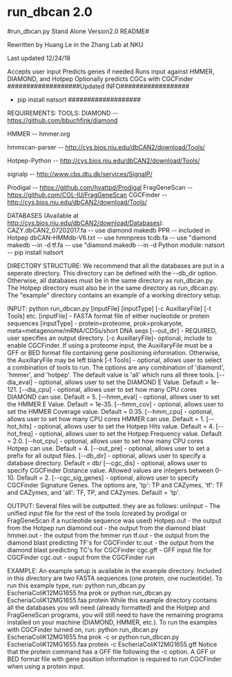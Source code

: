 # run_dbcan 2.0

#run_dbcan.py Stand Alone Version2.0 README#

Rewritten by Huang Le in the Zhang Lab at NKU

Last updated 12/24/18

Accepts user input
Predicts genes if needed
Runs input against HMMER, DIAMOND, and Hotpep
Optionally predicts CGCs with CGCFinder
###################Updated INFO##################
- pip install natsort
###################

REQUIREMENTS:
TOOLS:
DIAMOND					-- https://github.com/bbuchfink/diamond

HMMER					-- hmmer.org

hmmscan-parser				-- http://cys.bios.niu.edu/dbCAN2/download/Tools/

Hotpep-Python				-- http://cys.bios.niu.edu/dbCAN2/download/Tools/

signalp					-- http://www.cbs.dtu.dk/services/SignalP/

Prodigal				-- https://github.com/hyattpd/Prodigal
FragGeneScan				-- https://github.com/COL-IU/FragGeneScan
CGCFinder				-- http://cys.bios.niu.edu/dbCAN2/download/Tools/

DATABASES (Available at http://cys.bios.niu.edu/dbCAN2/download/Databases):
CAZY.dbCAN2_07202017.fa			-- use diamond makedb
PPR					-- included in Hotpep
dbCAN-HMMdb-V6.txt			-- use hmmpress
tcdb.fa				        -- use "diamond makedb --in <inputFile> -d <dbName>
tf.fa					-- use "diamond makedb --in <inputFile> -d <dbName>
Python module: natsort                  -- pip install natsort

DIRECTORY STRUCTURE:
We recommend that all the databases are put in a seperate directory. This directory can be defined with the --db_dir option. Otherwise, all databases must be in the same directory as run_dbcan.py. The Hotpep directory must also be in the same directory as run_dbcan.py. The "example" directory contains an example of a working directory setup.

INPUT:
	python run_dbcan.py [inputFile] [inputType] [-c AuxillaryFile] [-t Tools] etc.
		[inputFile] - FASTA format file of either nucleotide or protein sequences
		[inputType] - protein=proteome, prok=prokaryote, meta=metagenome/mRNA/CDSs/short DNA seqs
		[--out_dir] - REQUIRED, user specifies an output directory.
		[-c AuxillaryFile]- optional, include to enable CGCFinder. If using a proteome input,
					the AuxillaryFile must be a GFF or BED format file containing gene positioning
					information. Otherwise, the AuxillaryFile may be left blank
		[-t Tools] - optional, allows user to select a combination of tools to run. The options are any
					combination of 'diamond', 'hmmer', and 'hotpep'. The default value is 'all' which runs
					all three tools.
		[--dia_eval] - optional, allows user to set the DIAMOND E Value. Default = 1e-121.
		[--dia_cpu] - optional, allows user to set how many CPU cores DIAMOND can use. Default = 5.
		[--hmm_eval] - optional, allows user to set the HMMER E Value. Default = 1e-35.
		[--hmm_cov] - optional, allows user to set the HMMER Coverage value. Default = 0.35.
		[--hmm_cpu] - optional, allows user to set how many CPU cores HMMER can use. Default = 1.
		[--hot_hits] - optional, allows user to set the Hotpep Hits value. Default = 4.
		[--hot_freq] - optional, allows user to set the Hotpep Frequency value. Default = 2.0.
		[--hot_cpu] - optional, allows user to set how many CPU cores Hotpep can use. Default = 4.
		[--out_pre] - optional, allows user to set a prefix for all output files.
		[--db_dir] - optional, allows user to specify a database directory. Default = db/
		[--cgc_dis] - optional, allows user to specify CGCFinder Distance value. Allowed values are integers between 0-10. Default = 2.
		[--cgc_sig_genes] - optional, allows user to specify CGCFinder Signature Genes. The options are,
					'tp': TP and CAZymes, 'tf': TF and CAZymes, and 'all': TF, TP, and CAZymes. Default = 'tp'.

OUTPUT:
	Several files will be outputted. they are as follows:
		uniInput - The unified input file for the rest of the tools 
			(created by prodigal or FragGeneScan if a nucleotide sequence was used)
		Hotpep.out - the output from the Hotpep run
		diamond.out - the output from the diamond blast
		hmmer.out - the output from the hmmer run
		tf.out - the output from the diamond blast predicting TF's for CGCFinder
		tc.out - the output from the diamond blast predicting TC's for CGCFinder
		cgc.gff - GFF input file for CGCFinder
		cgc.out - ouput from the CGCFinder run

EXAMPLE:
	An example setup is available in the example directory. Included in 
	this directory are two FASTA sequences (one protein, one nucleotide).
	To run this example type, run:
	python run_dbcan.py EscheriaColiK12MG1655.fna prok
	or 
	python run_dbcan.py EscheriaColiK12MG1655.faa protein 
	While this example directory contains all the databases you will need (already formatted) 
	and the Hotpep and FragGeneScan programs, you will still need to have the remaining
	programs installed on your machine (DIAMOND, HMMER, etc.).
	To run the examples with CGCFinder turned on, run:
	python run_dbcan.py EscheriaColiK12MG1655.fna prok -c
	or 
	python run_dbcan.py EscheriaColiK12MG1655.faa protein -c EscheriaColiK12MG1655.gff
	Notice that the protein command has a GFF file following the -c option. A GFF or BED format file
	with gene position information is required to run CGCFinder when using a protein input.
